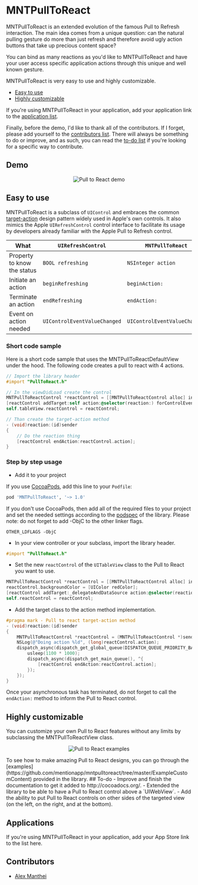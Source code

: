 MNTPullToReact
==============
MNTPullToReact is an extended evolution of the famous Pull to Refresh interaction. The main idea comes from a unique question: can the natural pulling gesture do more than just refresh and therefore avoid ugly action buttons that take up precious content space?

You can bind as many reactions as you'd like to MNTPullToReact and have your user access specific application actions through this unique and well known gesture.

MNTPullToReact is very easy to use and highly customizable.
- [Easy to use](#easy-to-use)
- [Highly customizable](#highly-customizable)


If you're using MNTPullToReact in your application, add your application link to the [application list](#applications).

Finally, before the demo, I'd like to thank all of the contributors. If I forget, please add yourself to the [contributors list](#contributors). There will always be something to do or improve, and as such, you can read the [to-do list](#todo) if you're looking for a specific way to contribute.

## Demo

<p align="center" >
  <img src="https://raw.githubusercontent.com/mentionapp/mntpulltoreact/master/README/mention-example.gif" alt="Pull to React demo" title="Pull to React demo">
</p>

## Easy to use
MNTPullToReact is a subclass of `UIControl` and embraces the common [target-action](https://developer.apple.com/library/ios/documentation/general/conceptual/Devpedia-CocoaApp/TargetAction.html) design pattern widely used in Apple's own controls. It also mimics the Apple `UIRefreshControl` control interface to facilitate its usage by developers already familiar with the Apple Pull to Refresh control.

| What                        | `UIRefreshControl`            | `MNTPullToReact`              |
| --------------------------- | ----------------------------- | ----------------------------- |
| Property to know the status | `BOOL refreshing`             | `NSInteger action`            |
| Initiate an action          | `beginRefreshing`             | `beginAction:`                |
| Terminate an action         | `endRefreshing`               | `endAction:`                  |
| Event on action needed      | `UIControlEventValueChanged ` | `UIControlEventValueChanged ` |

### Short code sample
Here is a short code sample that uses the MNTPullToReactDefaultView under the hood. The following code creates a pull to react with 4 actions.

``` objective-c
// Import the library header
#import "PullToReact.h"

// In the viewDidLoad create the control
MNTPullToReactControl *reactControl = [[MNTPullToReactControl alloc] initWithNumberOfActions:4];
[reactControl addTarget:self action:@selector(reaction:) forControlEvents:UIControlEventValueChanged];
self.tableView.reactControl = reactControl;

// Than create the target-action method
- (void)reaction:(id)sender
{
    // Do the reaction thing
    [reactControl endAction:reactControl.action];
}
```

### Step by step usage 
+ Add it to your project

If you use [CocoaPods](http://cocoapods.org/), add this line to your `Podfile`:
``` ruby
pod 'MNTPullToReact', '~> 1.0'
```
If you don't use CocoaPods, then add all of the required files to your project and set the needed settings according to the [podspec](https://github.com/mentionapp/mntpulltoreact/blob/master/MNTPullToReact.podspec) of the library. 
Please note: do not forget to add -ObjC to the other linker flags.
```
OTHER_LDFLAGS -ObjC
```

+ In your view controller or your subclass, import the library header.
``` objective-c
#import "PullToReact.h"
```

+ Set the new `reactControl` of the `UITableView` class to the Pull to React you want to use.
``` objective-c
MNTPullToReactControl *reactControl = [[MNTPullToReactControl alloc] initWithNumberOfActions:4];
reactControl.backgroundColor = [UIColor redColor];
[reactControl addTarget:_delegateAndDataSource action:@selector(reaction:) forControlEvents:UIControlEventValueChanged];
self.reactControl = reactControl;
```
+ Add the target class to the action method implementation.
``` objective-c
#pragma mark - Pull to react target-action method
- (void)reaction:(id)sender
{
    MNTPullToReactControl *reactControl = (MNTPullToReactControl *)sender;
    NSLog(@"Doing action %ld", (long)reactControl.action);
    dispatch_async(dispatch_get_global_queue(DISPATCH_QUEUE_PRIORITY_BACKGROUND, 0), ^{
        usleep(1100 * 1000);
        dispatch_async(dispatch_get_main_queue(), ^{
            [reactControl endAction:reactControl.action];
        });
    });
}
```
Once your asynchronous task has terminated, do not forget to call the `endAction:` method to inform the Pull to React control.

## Highly customizable
You can customize your own Pull to React features without any limits by subclassing the MNTPullToReactView class.
<p align="center" >
  <img src="https://raw.githubusercontent.com/mentionapp/mntpulltoreact/master/README/examples.jpg" alt="Pull to React examples" title="Pull to React examples">
</p>
To see how to make amazing Pull to React designs, you can go through the [examples](https://github.com/mentionapp/mntpulltoreact/tree/master/ExampleCustomContent) provided in the library.
## To-do
- Improve and finish the documentation to get it added to http://cocoadocs.org/.
- Extended the library to be able to have a Pull to React control above a `UIWebView`.
- Add the ability to put Pull to React controls on other sides of the targeted view (on the left, on the right, and at the bottom).

## Applications
If you're using MNTPullToReact in your application, add your App Store link to the list here.

## Contributors
- [Alex Manthei](https://github.com/amanthei)

